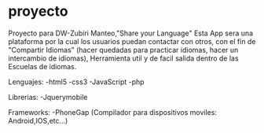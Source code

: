 proyecto
========

Proyecto para DW-Zubiri Manteo,"Share your Language" Esta App sera una plataforma por la cual los usuarios puedan contactar con otros, con el fin de "Compartir Idiomas" (hacer quedadas para practicar idiomas, hacer un intercambio de idiomas), Herramienta util y de facil salida dentro de las Escuelas de idiomas.

Lenguajes:
-html5
-css3
-JavaScript
-php

Librerias:
-Jquerymobile

Frameworks:
-PhoneGap (Compilador para dispositivos moviles: Android,IOS,etc...)
